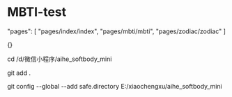 # MBTI-test

"pages": [
  "pages/index/index",
  "pages/mbti/mbti",
  "pages/zodiac/zodiac"
]

{}

cd /d/微信小程序/aihe_softbody_mini

git add .

git config --global --add safe.directory E:/xiaochengxu/aihe_softbody_mini